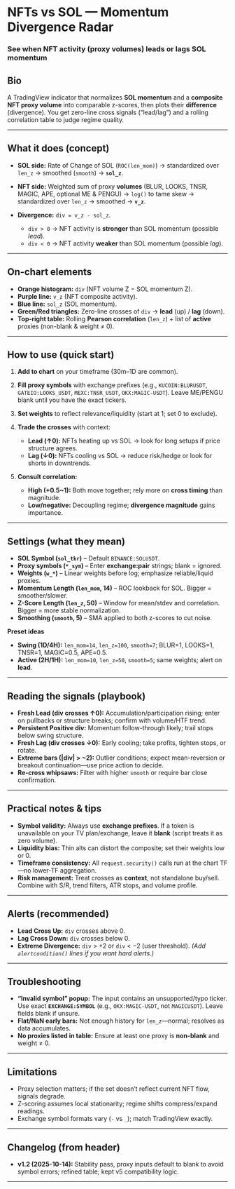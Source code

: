 # NFTs vs SOL — Momentum Divergence Radar

### See when NFT activity (proxy volumes) **leads** or **lags** SOL momentum

## Bio

A TradingView indicator that normalizes **SOL momentum** and a **composite NFT proxy volume** into comparable z-scores, then plots their **difference** (divergence). You get zero-line cross signals (“lead/lag”) and a rolling correlation table to judge regime quality.

---

## What it does (concept)

* **SOL side:** Rate of Change of SOL (`ROC(len_mom)`) → standardized over `len_z` → smoothed (`smooth`) → **`sol_z`**.
* **NFT side:** Weighted sum of proxy **volumes** (BLUR, LOOKS, TNSR, MAGIC, APE, optional ME & PENGU) → `log()` to tame skew → standardized over `len_z` → smoothed → **`v_z`**.
* **Divergence:** `div = v_z - sol_z`.

  * `div > 0` → NFT activity is **stronger** than SOL momentum (possible *lead*).
  * `div < 0` → NFT activity **weaker** than SOL momentum (possible *lag*).

---

## On-chart elements

* **Orange histogram:** `div` (NFT volume Z − SOL momentum Z).
* **Purple line:** `v_z` (NFT composite activity).
* **Blue line:** `sol_z` (SOL momentum).
* **Green/Red triangles:** Zero-line crosses of `div` → **lead** (up) / **lag** (down).
* **Top-right table:** Rolling **Pearson correlation** (`len_z`) + list of **active** proxies (non-blank & weight ≠ 0).

---

## How to use (quick start)

1. **Add to chart** on your timeframe (30m–1D are common).
2. **Fill proxy symbols** with exchange prefixes (e.g., `KUCOIN:BLURUSDT`, `GATEIO:LOOKS_USDT`, `MEXC:TNSR_USDT`, `OKX:MAGIC-USDT`). Leave ME/PENGU blank until you have the exact tickers.
3. **Set weights** to reflect relevance/liquidity (start at 1; set 0 to exclude).
4. **Trade the crosses** with context:

   * **Lead (↑0):** NFTs heating up vs SOL → look for long setups if price structure agrees.
   * **Lag (↓0):** NFTs cooling vs SOL → reduce risk/hedge or look for shorts in downtrends.
5. **Consult correlation:**

   * **High (+0.5~1):** Both move together; rely more on **cross timing** than magnitude.
   * **Low/negative:** Decoupling regime; **divergence magnitude** gains importance.

---

## Settings (what they mean)

* **SOL Symbol (`sol_tkr`)** – Default `BINANCE:SOLUSDT`.
* **Proxy symbols (`*_sym`)** – Enter **exchange:pair** strings; blank = ignored.
* **Weights (`w_*`)** – Linear weights before log; emphasize reliable/liquid proxies.
* **Momentum Length (`len_mom`, 14)** – ROC lookback for SOL. Bigger = smoother/slower.
* **Z-Score Length (`len_z`, 50)** – Window for mean/stdev and correlation. Bigger = more stable normalization.
* **Smoothing (`smooth`, 5)** – SMA applied to both z-scores to cut noise.

**Preset ideas**

* **Swing (1D/4H):** `len_mom=14`, `len_z=100`, `smooth=7`; BLUR=1, LOOKS=1, TNSR=1, MAGIC=0.5, APE=0.5.
* **Active (2H/1H):** `len_mom=10`, `len_z=50`, `smooth=5`; same weights; alert on **lead**.

---

## Reading the signals (playbook)

* **Fresh Lead (div crosses ↑0):** Accumulation/participation rising; enter on pullbacks or structure breaks; confirm with volume/HTF trend.
* **Persistent Positive div:** Momentum follow-through likely; trail stops below swing structure.
* **Fresh Lag (div crosses ↓0):** Early cooling; take profits, tighten stops, or rotate.
* **Extreme bars (|div| > ~2):** Outlier conditions; expect mean-reversion or breakout continuation—use price action to decide.
* **Re-cross whipsaws:** Filter with higher `smooth` or require bar close confirmation.

---

## Practical notes & tips

* **Symbol validity:** Always use **exchange prefixes**. If a token is unavailable on your TV plan/exchange, leave it **blank** (script treats it as zero volume).
* **Liquidity bias:** Thin alts can distort the composite; set their weights low or 0.
* **Timeframe consistency:** All `request.security()` calls run at the chart TF—no lower-TF aggregation.
* **Risk management:** Treat crosses as **context**, not standalone buy/sell. Combine with S/R, trend filters, ATR stops, and volume profile.

---

## Alerts (recommended)

* **Lead Cross Up:** `div` crosses above 0.
* **Lag Cross Down:** `div` crosses below 0.
* **Extreme Divergence:** `div` > +2 or `div` < −2 (user threshold).
  *(Add `alertcondition()` lines if you want hard alerts.)*

---

## Troubleshooting

* **“Invalid symbol” popup:** The input contains an unsupported/typo ticker. Use exact **`EXCHANGE:SYMBOL`** (e.g., `OKX:MAGIC-USDT`, not `MAGICUSDT`). Leave fields blank if unsure.
* **Flat/NaN early bars:** Not enough history for `len_z`—normal; resolves as data accumulates.
* **No proxies listed in table:** Ensure at least one proxy is **non-blank** and weight ≠ 0.

---

## Limitations

* Proxy selection matters; if the set doesn’t reflect current NFT flow, signals degrade.
* Z-scoring assumes local stationarity; regime shifts compress/expand readings.
* Exchange symbol formats vary (`-` vs `_`); match TradingView exactly.

---

## Changelog (from header)

* **v1.2 (2025-10-14):** Stability pass, proxy inputs default to blank to avoid symbol errors; refined table; kept v5 compatibility logic.

---

